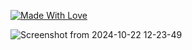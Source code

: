 [![Made With Love](https://i.imgur.com/0ZPaTHn.png)](https://github.com/BernieDevStudio)
<p>

![Screenshot from 2024-10-22 12-23-49](https://github.com/user-attachments/assets/26647892-395a-4243-9cfe-7d77bacde8d9)
